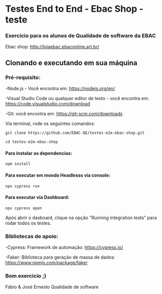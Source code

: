 # Testes End to End - Ebac Shop - teste

### Exercício para os alunos de Qualidade de software da EBAC

Ebac shop: http://lojaebac.ebaconline.art.br/

## Clonando e executando em sua máquina

### Pré-requisito:

-Node.js - Você encontra em: https://nodejs.org/en/

-Visual Studio Code ou qualquer editor de texto - você encontra em: https://code.visualstudio.com/download

-Git: você encontra em: https://git-scm.com/downloads

Via terminal, rode os seguintes comandos:

```
git clone https://github.com/EBAC-QE/testes-e2e-ebac-shop.git
```

```
cd testes-e2e-ebac-shop
```

#### Para instalar as dependencias:

```
npm install
```

#### Para executar em moodo Headlesss via console:

```
npx cypress run
```

#### Para executar via Dashboard:

```
npx cypress open
```

Após abrir o dasboard, clique na opção "Running integration tests" para rodar todos os testes.

### Bibliotecas de apoio:

-Cypress: Framework de automação: https://cypress.io/

-Faker: Biblioteca para geração de massa de dados: https://www.npmjs.com/package/faker

### Bom exercício ;)

Fábio & José Ernesto
Qualidade de software
